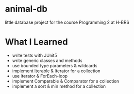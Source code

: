 # animal-db
little database project for the course Programming 2 at H-BRS

# What I Learned
- write tests with JUnit5
- write generic classes and methods
- use bounded type parameters & wildcards
- implement Iterable<T> & Iterator<T> for a collection
- use Iterator & ForEach-loop
- implement Comparable<T> & Comparator<T> for a collection
- implement a sort & min method for a collection
  
